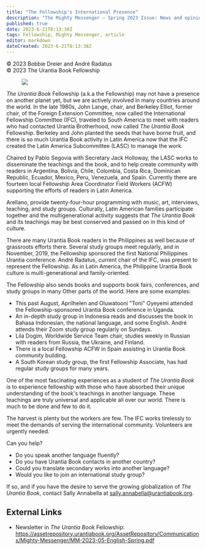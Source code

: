 ```yaml
---
title: "The Fellowship's International Presence"
description: "The Mighty Messenger — Spring 2023 Issue: News and opinions for Readers of The Urantia Book"
published: true
date: 2023-6-21T8:13:38Z
tags: Fellowship, Mighty Messenger, article
editor: markdown
dateCreated: 2023-6-21T8:13:38Z
---
```


<p class="v-card v-sheet theme--light grey lighten-3 px-2">© 2023 Bobbie Dreier and André Radatus<br>© 2023 The Urantia Book Fellowship</p>


<figure id="Figure_1" class="image urantiapedia image-style-align-left">
<img src="/image/article/The_Mighty_Messenger/2023_Spring/002.jpg">
</figure>

_The Urantia Book_ Fellowship (a.k.a the Fellowship) may not have a presence on another planet yet, but we are actively involved in many countries around the world. In the late 1980s, John Lange, chair, and Berkeley Elliot, former chair, of the Foreign Extension Committee, now called the International Fellowship Committee (IFC), traveled to South America to meet with readers who had contacted Urantia Brotherhood, now called _The Urantia Book_ Fellowship. Berkeley and John planted the seeds that have borne fruit, and there is so much Urantia Book activity in Latin America now that the IFC created the Latin America Subcommittee (LASC) to manage the work.

Chaired by Pablo Segovia with Secretary Jack Holloway, the LASC works to disseminate the teachings and the book, and to help create community with readers in Argentina, Bolivia, Chile, Colombia, Costa Rica, Dominican Republic, Ecuador, Mexico, Peru, Venezuela, and Spain. Currently there are fourteen local Fellowship Area Coordinator Field Workers (ACFW) supporting the efforts of readers in Latin America.

Arellano, provide twenty-four-hour programming with music, art, interviews, teaching, and study groups. Culturally, Latin American families participate together and the multigenerational activity suggests that _The Urantia Book_ and its teachings may be best conserved and passed on in this kind of culture.


There are many Urantia Book readers in the Philippines as well because of grassroots efforts there. Several study groups meet regularly, and in November, 2019, the Fellowship sponsored the first National Philippines Urantia conference. André Radatus, current chair of the IFC, was present to represent the Fellowship. As in Latin America, the Philippine Urantia Book culture is multi-generational and family-oriented.


The Fellowship also sends books and supports book fairs, conferences, and study groups in many Other parts of the world. Here are some examples:

- This past August, Aprilhelen and Oluwatooni "Toni" Oyeyemi attended the
Fellowship-sponsored Urantia Book conference in Uganda.
- An in-depth study group in Indonesia reads and discusses the book in Bahasa Indonesian, the national language, and some English. André attends their Zoom study group regularly on Sundays.
- Lila Dogim, Worldwide Service Team chair, studies weekly in Russian with readers from Russia, the Ukraine, and Finland.
- There is a local Fellowship ACFW in Spain assisting in Urantia Book community building.
- A South Korean study group, the first Fellowship Associate, has had regular study groups for many years.

One of the most fascinating experiences as a student of _The Urantia Book_ is to experience fellowship with those who have absorbed their unique understanding of the book's teachings in another language. These teachings are truly universal and applicable all over our world. There is much to be done and few to do it.

The harvest is plenty but the workers are few. The IFC works tirelessly to meet the demands of serving the international community. Volunteers are urgently needed.

Can you help?

- Do you speak another language fluently?
- Do you have Urantia Book contacts in another country?
- Could you translate secondary works into another language?
- Would you like to join an international study group?

If so, and if you have the desire to serve the growing globalization of _The Urantia Book_, contact Sally Annabella at sally.annabella@urantiabook.org.

## External Links

* Newsletter in _The Urantia Book_ Fellowship: https://assetrepository.urantiabook.org/AssetRepository/Communications/Mighty-Messenger/MM-2023-05-English-Spring.pdf

<br>

